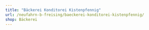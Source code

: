 ```yaml
---
title: "Bäckerei Konditorei Kistenpfennig"
url: /neufahrn-b-freising/baeckerei-konditorei-kistenpfennig/
shop: Bäckerei
---
```

